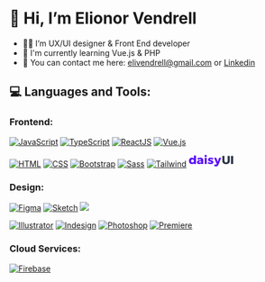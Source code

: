 # 👋 Hi, I’m Elionor Vendrell

- 👩‍💻 I’m UX/UI designer & Front End developer
- 🌱 I'm currently learning Vue.js & PHP
- 📩 You can contact me here: elivendrell@gmail.com or <a href="https://www.linkedin.com/in/elionor">Linkedin</a>


## 💻 Languages and Tools:

### Frontend:
  
[![JavaScript](https://camo.githubusercontent.com/97ae74a859df6c5e3f23a6c440ff925cef73316e6cd21a4245bda1f84ce9b636/68747470733a2f2f696d672e69636f6e73382e636f6d2f636f6c6f722f35302f3030303030302f6a6176617363726970742e706e67)](https://developer.mozilla.org/es/docs/Web/JavaScript)
[<img src="https://upload.wikimedia.org/wikipedia/commons/thumb/4/4c/Typescript_logo_2020.svg/1200px-Typescript_logo_2020.svg.png" alt="TypeScript" width="40"/>](https://www.typescriptlang.org/)
[![ReactJS](https://camo.githubusercontent.com/309f6e83e53815bd92b482dfa260d5e9a60b8968f8ce32452434f8f06eb57d0c/68747470733a2f2f696d672e69636f6e73382e636f6d2f636f6c6f722f35302f3030303030302f72656163742d6e61746976652e706e67)](https://react.dev/)
[<img src="https://upload.wikimedia.org/wikipedia/commons/thumb/9/95/Vue.js_Logo_2.svg/2367px-Vue.js_Logo_2.svg.png" alt="Vue.js" width="50"/>](https://vuejs.org/)


[![HTML](https://camo.githubusercontent.com/bf002006601b95151d8e6a149769e596fc83372e2f43f79d5548cc83817c1735/68747470733a2f2f696d672e69636f6e73382e636f6d2f636f6c6f722f35302f3030303030302f68746d6c2d352d2d76312e706e67)](https://developer.mozilla.org/es/docs/Web/HTML)
[![CSS](https://camo.githubusercontent.com/ff73483a01a46d9045dd0109d131001c39ee1cdac1dd44fb33fd8faaa2f38084/68747470733a2f2f696d672e69636f6e73382e636f6d2f636f6c6f722f35302f3030303030302f637373332e706e67)](https://developer.mozilla.org/es/docs/Web/CSS)
[![Bootstrap](https://camo.githubusercontent.com/308a32b4af1b3c3051e4f8c3d31e4fc6690c04114b01bf9ad830034c2459e4c6/68747470733a2f2f696d672e69636f6e73382e636f6d2f636f6c6f722f35302f3030303030302f626f6f7473747261702e706e67)](https://getbootstrap.com/)
[![Sass](https://camo.githubusercontent.com/a2a46b42fd5abe0142dcad8b83018dcf095fdb2e053ec92eebf65869311ad63c/68747470733a2f2f696d672e69636f6e73382e636f6d2f636f6c6f722f35302f3030303030302f736173732e706e67)](https://sass-lang.com/)
[<img src="https://upload.wikimedia.org/wikipedia/commons/thumb/d/d5/Tailwind_CSS_Logo.svg/2048px-Tailwind_CSS_Logo.svg.png" alt="Tailwind" width="50"/>](https://tailwindcss.com/)
[<img src="https://raw.githubusercontent.com/saadeghi/files/main/daisyui/logo-4.svg" alt="DaisyUI" width="80"/>](https://daisyui.com/)


### Design: 

[![Figma](https://camo.githubusercontent.com/95865758a2ab4903a1376f27eaaba181564165f02e31212c14da5f763d4e7282/68747470733a2f2f696d672e69636f6e73382e636f6d2f636f6c6f722f35302f3030303030302f6669676d612e706e67)](https://www.figma.com/)
[<img src="https://upload.wikimedia.org/wikipedia/commons/5/59/Sketch_Logo.svg" alt="Sketch" width="40">](https://www.sketch.com/)
[<img src="https://upload.wikimedia.org/wikipedia/commons/thumb/c/c2/Adobe_XD_CC_icon.svg/2101px-Adobe_XD_CC_icon.svg.png" width="40">](https://www.adobe.com/products/xd.html)

[![Illustrator](https://camo.githubusercontent.com/306f775e5451d78a946602bac41a67cd4fad9f59a63ed33a1e4b8416a89e628d/68747470733a2f2f696d672e69636f6e73382e636f6d2f636f6c6f722f35302f3030303030302f61646f62652d696c6c7573747261746f722e706e67)](https://www.adobe.com/products/illustrator.html)
[![Indesign](https://camo.githubusercontent.com/4efafdc4cce274d21b7913c8d8c1225ab255eb737fe763c096a346b25751971f/68747470733a2f2f696d672e69636f6e73382e636f6d2f636f6c6f722f35302f3030303030302f61646f62652d696e64657369676e2e706e67)](https://www.adobe.com/products/indesign.html)
[![Photoshop](https://camo.githubusercontent.com/4cde62a27234460750e432589c9005812fda0eb7fa9ef482783d0dc9788eb77e/68747470733a2f2f696d672e69636f6e73382e636f6d2f636f6c6f722f35302f3030303030302f61646f62652d70686f746f73686f702e706e67)](https://www.adobe.com/products/photoshop.html)
[![Premiere](https://camo.githubusercontent.com/29ed24902c6ffc34fc177a536398f7a0e6c5fdcefea7108d4a863f03828eaca9/68747470733a2f2f696d672e69636f6e73382e636f6d2f636f6c6f722f35302f3030303030302f61646f62652d7072656d696572652d70726f2e706e67)](https://www.adobe.com/products/premiere.html)


### Cloud Services: 
[![Firebase](https://camo.githubusercontent.com/4bb20d999c9f0033b5019a85898fe927bc21390f867cdc149d618549b596b61e/68747470733a2f2f696d672e69636f6e73382e636f6d2f636f6c6f722f35302f3030303030302f66697265626173652e706e67)](https://firebase.google.com/)
